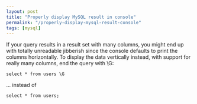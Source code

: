 ```yaml
---
layout: post
title: "Properly display MySQL result in console"
permalink: "/properly-display-mysql-result-console"
tags: [mysql]
---
```


If your query results in a result set with many columns, you might end up with totally unreadable jibberish since the console defaults to print the columns horizontally. To display the data vertically instead, with support for really many columns, end the query with \G:

<pre><code lang="sql">select * from users \G</code></pre>

... instead of

<pre><code lang="sql">select * from users;</code></pre> 
